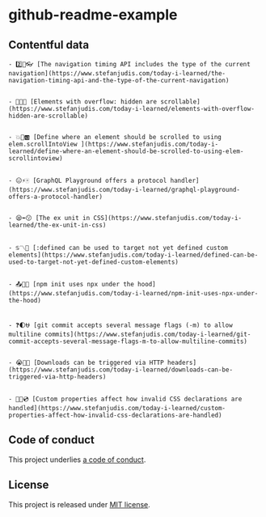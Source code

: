 # github-readme-example

## Contentful data









<!-- CONTENTFUL_START -->

    - 2️⃣🎒👓 [The navigation timing API includes the type of the current navigation](https://www.stefanjudis.com/today-i-learned/the-navigation-timing-api-and-the-type-of-the-current-navigation)
  

    - 💺🔥😁 [Elements with overflow: hidden are scrollable](https://www.stefanjudis.com/today-i-learned/elements-with-overflow-hidden-are-scrollable)
  

    - 💥🚏🆎 [Define where an element should be scrolled to using elem.scrollIntoView ](https://www.stefanjudis.com/today-i-learned/define-where-an-element-should-be-scrolled-to-using-elem-scrollintoview)
  

    - 😑⚡️🀄️ [GraphQL Playground offers a protocol handler](https://www.stefanjudis.com/today-i-learned/graphql-playground-offers-a-protocol-handler)
  

    - 😪⬅️😗 [The ex unit in CSS](https://www.stefanjudis.com/today-i-learned/the-ex-unit-in-css)
  

    - ♋️〽️🚗 [:defined can be used to target not yet defined custom elements](https://www.stefanjudis.com/today-i-learned/defined-can-be-used-to-target-not-yet-defined-custom-elements)
  

    - 📤👩🐖 [npm init uses npx under the hood](https://www.stefanjudis.com/today-i-learned/npm-init-uses-npx-under-the-hood)
  

    - ❓🌓⛎ [git commit accepts several message flags (-m) to allow multiline commits](https://www.stefanjudis.com/today-i-learned/git-commit-accepts-several-message-flags-m-to-allow-multiline-commits)
  

    - 😭🍹👟 [Downloads can be triggered via HTTP headers](https://www.stefanjudis.com/today-i-learned/downloads-can-be-triggered-via-http-headers)
  

    - 🌅🏩💿 [Custom properties affect how invalid CSS declarations are handled](https://www.stefanjudis.com/today-i-learned/custom-properties-affect-how-invalid-css-declarations-are-handled)
  
<!-- CONTENTFUL_END -->
  
  
  
  
  
  
  
  

## Code of conduct

This project underlies [a code of conduct](./CODE-OF-CONDUCT.md).

## License

This project is released under [MIT license](./LICENSE).
